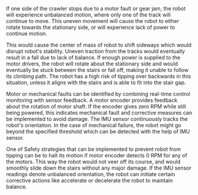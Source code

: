 If one side of the crawler stops due to a motor fault or gear jam, the robot will experience unbalanced motion, where only one of the track will continue to move. This uneven movement will cause the robot to either rotate towards the stationary side, or will experience lack of power to continue motion.

This would cause the center of mass of robot to shift sideways which would disrupt robot's stability. Uneven traction from the tracks would eventually result in a fall due to lack of balance. If enough power is supplied to the motor drivers, the robot will rotate about the stationary side and would eventually be stuck between the stairs or fall off, making it unable to follow its climbing path. The robot has a high risk of tipping over backwards in this situation, unless it aligns with the stairs and is able to fit into the stair gap.

Motor or mechanical faults can be identified by combining real-time control monitoring with sensor feedback. 
A motor encoder provides feedback about the rotation of motor shaft. If the encoder gives zero RPM while still being powered, this indicates mechanical fault and corrective measures can be implemented to avoid damage.
The IMU sensor continuously tracks the robot's orientation. In the case of mechanical failure, the robot might go beyond the specified threshold which can be detected with the help of IMU sensor.

One of Safety strategies that can be implemented to prevent robot from tipping can be to halt its motion if motor encoder detects 0 RPM for any of the motors. This way the robot would not veer off its course, and would smoothly slide down the stairs without any major damage. 
If the IMU sensor readings denote unbalanced orientation, the robot can initiate certain corrective actions like accelerate or decelerate the robot to maintain balance.
